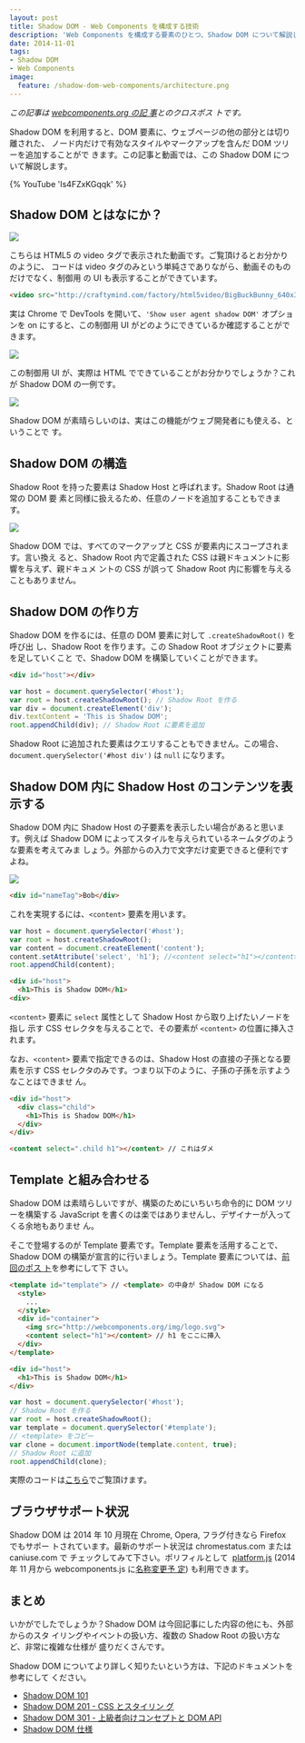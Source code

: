 ```yaml
---
layout: post
title: Shadow DOM - Web Components を構成する技術
description: 'Web Components を構成する要素のひとつ、Shadow DOM について解説します。'
date: 2014-11-01
tags:
- Shadow DOM
- Web Components
image:
  feature: /shadow-dom-web-components/architecture.png
---
```


*この記事は [webcomponents.org の記
事](http://webcomponents.org/articles/introduction-to-shadow-dom/)とのクロスポス
トです。*

Shadow DOM を利用すると、DOM 要素に、ウェブページの他の部分とは切り離された、
ノード内だけで有効なスタイルやマークアップを含んだ DOM ツリーを追加することがで
きます。この記事と動画では、この Shadow DOM について解説します。

<!-- excerpt -->

{% YouTube 'Is4FZxKGqqk' %}

## Shadow DOM とはなにか？

[![](https://2.bp.blogspot.com/-sSnMdi7jRHk/VD9ECL455-I/AAAAAAAAudQ/cXHMUu6S58M/s1600/posterImage-4215.png)](https://2.bp.blogspot.com/-sSnMdi7jRHk/VD9ECL455-I/AAAAAAAAudQ/cXHMUu6S58M/s1600/posterImage-4215.png)

こちらは HTML5 の video タグで表示された動画です。ご覧頂けるとお分かりのように、
コードは video タグのみという単純さでありながら、動画そのものだけでなく、制御用
の UI も表示することができています。

```html
<video src="http://craftymind.com/factory/html5video/BigBuckBunny_640x360.mp4" controls></video>
```

実は Chrome で DevTools を開いて、`'Show user agent shadow DOM'` オプションを on
にすると、この制御用 UI がどのようにできているか確認することができます。

[![](https://4.bp.blogspot.com/-W-04-3shNPE/VD9EX1GZ6KI/AAAAAAAAudo/mtraUQ_D89w/s1600/Screen%2BShot%2B2014-06-03%2Bat%2B4.05.54.png)](https://4.bp.blogspot.com/-W-04-3shNPE/VD9EX1GZ6KI/AAAAAAAAudo/mtraUQ_D89w/s1600/Screen%2BShot%2B2014-06-03%2Bat%2B4.05.54.png)

この制御用 UI が、実際は HTML でできていることがお分かりでしょうか？これが Shadow
DOM の一例です。

[![](https://3.bp.blogspot.com/-oZMSpyMBoz4/VD9EDhH4vNI/AAAAAAAAudc/QZTAncpkIdM/s1600/Screen%2BShot%2B2014-10-16%2Bat%2B11.26.37.png)](https://3.bp.blogspot.com/-oZMSpyMBoz4/VD9EDhH4vNI/AAAAAAAAudc/QZTAncpkIdM/s1600/Screen%2BShot%2B2014-10-16%2Bat%2B11.26.37.png)

Shadow DOM が素晴らしいのは、実はこの機能がウェブ開発者にも使える、ということで
す。

## Shadow DOM の構造

Shadow Root を持った要素は Shadow Host と呼ばれます。Shadow Root は通常の DOM 要
素と同様に扱えるため、任意のノードを追加することもできます。

[![](https://2.bp.blogspot.com/-Ja7g-lE5tLI/VD9EDMWH_dI/AAAAAAAAudY/IpVUB8uEE60/s1600/Screen%2BShot%2B2014-10-16%2Bat%2B11.28.07.png)](https://2.bp.blogspot.com/-Ja7g-lE5tLI/VD9EDMWH_dI/AAAAAAAAudY/IpVUB8uEE60/s1600/Screen%2BShot%2B2014-10-16%2Bat%2B11.28.07.png)

Shadow DOM では、すべてのマークアップと CSS が要素内にスコープされます。言い換え
ると、Shadow Root 内で定義された CSS は親ドキュメントに影響を与えず、親ドキュメ
ントの CSS が誤って Shadow Root 内に影響を与えることもありません。

## Shadow DOM の作り方

Shadow DOM を作るには、任意の DOM 要素に対して `.createShadowRoot()` を呼び出
し、Shadow Root を作ります。この Shadow Root オブジェクトに要素を足していくこと
で、Shadow DOM を構築していくことができます。

```html
<div id="host"></div>
```

```javascript
var host = document.querySelector('#host');
var root = host.createShadowRoot(); // Shadow Root を作る
var div = document.createElement('div');
div.textContent = 'This is Shadow DOM';
root.appendChild(div); // Shadow Root に要素を追加
```

Shadow Root に追加された要素はクエリすることもできません。この場合、
`document.querySelector('#host div')` は `null` になります。

## Shadow DOM 内に Shadow Host のコンテンツを表示する

Shadow DOM 内に Shadow Host の子要素を表示したい場合があると思います。例えば
Shadow DOM によってスタイルを与えられているネームタグのような要素を考えてみま
しょう。外部からの入力で文字だけ変更できると便利ですよね。

[![](https://2.bp.blogspot.com/-8NLBoVflV6A/VD9FVei9BVI/AAAAAAAAudw/6FEbhEJuOSs/s1600/posterImage-4222.png)](https://2.bp.blogspot.com/-8NLBoVflV6A/VD9FVei9BVI/AAAAAAAAudw/6FEbhEJuOSs/s1600/posterImage-4222.png)

```html
<div id="nameTag">Bob</div>
```

これを実現するには、`<content>` 要素を用います。

```javascript
var host = document.querySelector('#host');
var root = host.createShadowRoot();
var content = document.createElement('content');
content.setAttribute('select', 'h1'); //<content select="h1"></content>
root.appendChild(content);
```

```html
<div id="host">
  <h1>This is Shadow DOM</h1>
<div>
```

`<content>` 要素に `select` 属性として Shadow Host から取り上げたいノードを指し
示す CSS セレクタを与えることで、その要素が `<content>` の位置に挿入されます。

なお、`<content>` 要素で指定できるのは、Shadow Host の直接の子孫となる要素を示す
CSS セレクタのみです。つまり以下のように、子孫の子孫を示すようなことはできませ
ん。

```html
<div id="host">
  <div class="child">
    <h1>This is Shadow DOM</h1>
  </div>
</div>

<content select=".child h1"></content> // これはダメ
```

## Template と組み合わせる

Shadow DOM は素晴らしいですが、構築のためにいちいち命令的に DOM ツリーを構築する
JavaScript を書くのは楽ではありませんし、デザイナーが入ってくる余地もありませ
ん。

そこで登場するのが Template 要素です。Template 要素を活用することで、Shadow DOM
の構築が宣言的に行いましょう。Template 要素については、[前回のポス
ト](http://blog.agektmr.com/2014/10/template-web-components.html)を参考にして下
さい。

```html
<template id="template"> // <template> の中身が Shadow DOM になる
  <style>
    ...
  </style>
  <div id="container">
    <img src="http://webcomponents.org/img/logo.svg">
    <content select="h1"></content> // h1 をここに挿入
  </div>
</template>

<div id="host">
  <h1>This is Shadow DOM</h1>
</div>
```

```javascript
var host = document.querySelector('#host');
// Shadow Root を作る
var root = host.createShadowRoot();
var template = document.querySelector('#template');
// <template> をコピー
var clone = document.importNode(template.content, true);
// Shadow Root に追加
root.appendChild(clone);
```

実際のコードは[こちら](http://jsbin.com/bahera/4/edit)でご覧頂けます。

## ブラウザサポート状況

Shadow DOM は 2014 年 10 月現在 Chrome, Opera, フラグ付きなら Firefox でもサポー
トされています。最新のサポート状況は chromestatus.com または caniuse.com で
チェックしてみて下さい。ポリフィルとして
 [platform.js](https://github.com/polymer/platform) (2014 年 11 月から
webcomponents.js に[名称変更予
定](https://blog.polymer-project.org/announcements/2014/10/16/platform-becomes-webcomponents/))
も利用できます。

## まとめ

いかがでしたでしょうか？Shadow DOM は今回記事にした内容の他にも、外部からのスタ
イリングやイベントの扱い方、複数の Shadow Root の扱い方など、非常に複雑な仕様が
盛りだくさんです。

Shadow DOM についてより詳しく知りたいという方は、下記のドキュメントを参考にして
ください。

* [Shadow DOM 101](http://goo.gl/1cxTS7)
* [Shadow DOM 201 - CSS とスタイリン
  グ](http://www.html5rocks.com/ja/tutorials/webcomponents/shadowdom-201/)
* [Shadow DOM 301 - 上級者向けコンセプトと DOM
  API](http://www.html5rocks.com/ja/tutorials/webcomponents/shadowdom-301/)
* [Shadow DOM 仕様](http://www.w3.org/TR/shadow-dom/)
